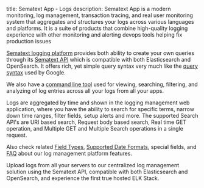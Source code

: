 title: Sematext App - Logs
description: Sematext App is a modern monitoring, log management, transaction tracing, and real user monitoring system that aggregates and structures your logs across various languages and platforms. It is a suite of products that combine high-quality logging experience with other monitoring and alerting devops tools helping fix production issues

[Sematext logging platform](https://sematext.com/logsene/) provides both ability to create your own queries through its [Sematext API](/docs/logs/search-through-the-elasticsearch-api/) which is compatible with both Elasticsearch and OpenSearch. It offers rich, yet simple query syntax very much like the [query syntax](/docs/logs/search-syntax/) used by Google. 

We also have a [command line tool](https://sematext.com/blog/logsene-cli/) used for viewing, searching, filtering, and analyzing of log entries across all your logs from all your apps. 

Logs are aggregated by time and shown in the logging management web application, where you have the ability to search for specific terms, narrow down time ranges, filter fields, setup alerts and more. The supported Search API's are URI based search, Request body based search, Real time GET operation, and Multiple GET and Multiple Search operations in a single request.

Also check related [Field Types](/docs/logs/field-types/), [Supported Date Formats](/docs/logs/supported-date-formats/), special fields,
and [FAQ](/docs/logs/faq/) about our log management platform features.

Upload logs from all your servers to our centralized log management solution using the Sematext API, compatible with both Elasticsearch and OpenSearch, and experience the first true hosted ELK Stack.
